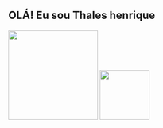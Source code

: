 ## OLÁ! Eu sou Thales henrique

<div>
<href=>
<img height="180em" src="https://github-readme-stats.vercel.app/api?username=ThalesHenriq&show_icons=true&bg_color=#fff"/>
<img height="100em" src="https://github-readme-stats.vercel.app/api/top-langs/?username=ThalesHenriq&hide_progress=true)](https://github.com/ThalesHenriq/github-readme-stats"
<div/>
